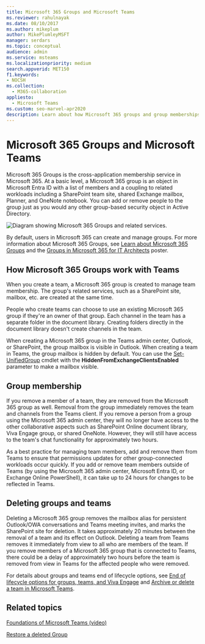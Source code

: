 ```yaml
---
title: Microsoft 365 Groups and Microsoft Teams
ms.reviewer: rahulnayak
ms.date: 08/10/2017
ms.author: mikeplum
author: MikePlumleyMSFT
manager: serdars
ms.topic: conceptual
audience: admin
ms.service: msteams
ms.localizationpriority: medium
search.appverid: MET150
f1.keywords:
- NOCSH
ms.collection: 
  - M365-collaboration
appliesto: 
  - Microsoft Teams
ms.custom: seo-marvel-apr2020
description: Learn about how Microsoft 365 groups and group memberships work with Microsoft Teams.
---
```


# Microsoft 365 Groups and Microsoft Teams

Microsoft 365 Groups is the cross-application membership service in Microsoft 365. At a basic level, a Microsoft 365 group is an object in Microsoft Entra ID with a list of members and a coupling to related workloads including a SharePoint team site, shared Exchange mailbox, Planner, and OneNote notebook. You can add or remove people to the group just as you would any other group-based security object in Active Directory.

![Diagram showing Microsoft 365 Groups and related services.](/microsoft-365/media/microsoft-365-groups-hub-spoke.png?view=o365-worldwide)

By default, users in Microsoft 365 can create and manage groups. For more information about Microsoft 365 Groups, see [Learn about Microsoft 365 Groups](https://support.office.com/article/b565caa1-5c40-40ef-9915-60fdb2d97fa2) and the [Groups in Microsoft 365 for IT Architects](teams-architecture-solutions-posters.md#groups-in-microsoft-365) poster.

## How Microsoft 365 Groups work with Teams

When you create a team, a Microsoft 365 group is created to manage team membership. The group's related services, such as a SharePoint site, mailbox, etc. are created at the same time.

People who create teams can choose to use an existing Microsoft 365 group if they're an owner of that group. Each channel in the team has a separate folder in the document library. Creating folders directly in the document library doesn't create channels in the team.

When creating a Microsoft 365 group in the Teams admin center, Outlook, or SharePoint, the group mailbox is visible in Outlook. When creating a team in Teams, the group mailbox is hidden by default. You can use the [Set-UnifiedGroup](/powershell/module/exchange/users-and-groups/set-unifiedgroup) cmdlet with the **HiddenFromExchangeClientsEnabled** parameter to make a mailbox visible.

## Group membership

If you remove a member of a team, they are removed from the Microsoft 365 group as well. Removal from the group immediately removes the team and channels from the Teams client. If you remove a person from a group using the Microsoft 365 admin center, they will no longer have access to the other collaborative aspects such as SharePoint Online document library, Viva Engage group, or shared OneNote. However, they will still have access to the team's chat functionality for approximately two hours.

As a best practice for managing team members, add and remove them from Teams to ensure that permissions updates for other group-connected workloads occur quickly. If you add or remove team members outside of Teams (by using the Microsoft 365 admin center, Microsoft Entra ID, or Exchange Online PowerShell), it can take up to 24 hours for changes to be reflected in Teams.

## Deleting groups and teams

Deleting a Microsoft 365 group removes the mailbox alias for persistent Outlook/OWA conversations and Teams meeting invites, and marks the SharePoint site for deletion. It takes approximately 20 minutes between the removal of a team and its effect on Outlook. Deleting a team from Teams removes it immediately from view to all who are members of the team. If you remove members of a Microsoft 365 group that is connected to Teams, there could be a delay of approximately two hours before the team is removed from view in Teams for the affected people who were removed.

For details about groups and teams end of lifecycle options, see  [End of lifecycle options for groups, teams, and Viva Engage](/microsoft-365/solutions/end-life-cycle-groups-teams-sites-viva-engage) and [Archive or delete a team in Microsoft Teams](./archive-or-delete-a-team.md).

## Related topics

[Foundations of Microsoft Teams (video)](https://aka.ms/teams-foundations)

[Restore a deleted Group](/microsoft-365/admin/create-groups/restore-deleted-group)
